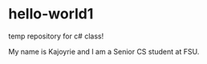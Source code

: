# hello-world1
temp repository for c# class!

My name is Kajoyrie and I am a Senior CS student at FSU.
